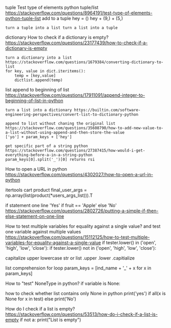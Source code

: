 tuple
    Test type of elements python tuple/list https://stackoverflow.com/questions/8964191/test-type-of-elements-python-tuple-list
    add to a tuple    hey = ()    hey + (9,) + (5,)

    turn a tuple into a list turn a list into a tuple

dictionary
    How to check if a dictionary is empty? https://stackoverflow.com/questions/23177439/how-to-check-if-a-dictionary-is-empty

    turn a dictionary into a list
    https://stackoverflow.com/questions/1679384/converting-dictionary-to-list
    for key, value in dict.iteritems():
        temp = [key,value]
        dictlist.append(temp)

list
    append to beginning of list
        https://stackoverflow.com/questions/17911091/append-integer-to-beginning-of-list-in-python

    turn a list into a dictionary https://builtin.com/software-engineering-perspectives/convert-list-to-dictionary-python

    append to list without chaning the original list
    https://stackoverflow.com/questions/35608790/how-to-add-new-value-to-a-list-without-using-append-and-then-store-the-value
    ['yo'] + param_keys + ['hey']

    get specific part of a string python
    https://stackoverflow.com/questions/27387415/how-would-i-get-everything-before-a-in-a-string-python
    param_keys[0].split('_')[0] returns rsi

How to open a URL in python
https://stackoverflow.com/questions/4302027/how-to-open-a-url-in-python

itertools cart product
        final_user_args = np.array(list(product(*users_args_list))).T

if statement one line
'Yes' if fruit == 'Apple' else 'No'
https://stackoverflow.com/questions/2802726/putting-a-simple-if-then-else-statement-on-one-line

How to test multiple variables for equality against a single value?
and test one variable against multiple values
https://stackoverflow.com/questions/15112125/how-to-test-multiple-variables-for-equality-against-a-single-value
if tester.lower() in ('open', 'high', 'low', 'close'):
if tester.lower() not in ('open', 'high', 'low', 'close'):

capitalize upper lowercase str or list
.upper .lower .capitialize

list comprehension for loop 
param_keys = [ind_name + '_' + x for x in param_keys] 

How to "test" NoneType in python?
if variable is None:

how to check whether list contains only None in python
print('yes') if all(x is None for x in test) else print('No')


How do I check if a list is empty?
https://stackoverflow.com/questions/53513/how-do-i-check-if-a-list-is-empty
if not a:
    print("List is empty")